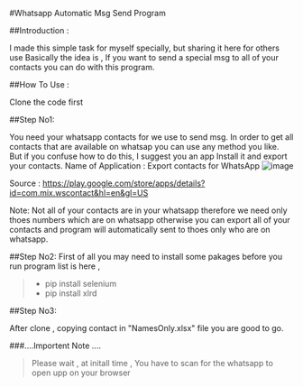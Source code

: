 #Whatsapp Automatic Msg Send Program 

##Introduction : 

I made this simple task for myself specially, but sharing it here for others use
Basically the idea is , If you want to send a special msg to all of your contacts
you can do with this program.


##How To Use :

Clone the code first


##Step No1:

You need your whatsapp contacts for we use to send msg.
In order to get all contacts that are available on whatsap you 
can use any method you like.
But if you confuse how to do this, I suggest you an app
Install it and export your contacts.
Name of Application : Export contacts for WhatsApp
![image](https://user-images.githubusercontent.com/81078376/118043830-51dc0100-b38f-11eb-8bfd-8ff11052d485.png)

Source : https://play.google.com/store/apps/details?id=com.mix.wscontact&hl=en&gl=US

Note: Not all of your contacts are in your whatsapp therefore we need only thoes numbers which are on whatsapp
otherwise you can export all of your contacts and program will automatically sent to thoes only who are on whatsapp.



##Step No2:
First of all you may need to install some pakages before you run program
list is here , 

> - pip install selenium
> - pip install xlrd

##Step No3: 

After clone , copying contact  in "NamesOnly.xlsx" file you are good to go.




###....Importent Note .... 
> Please wait , at initall time , You have to scan for the whatsapp to open upp on your browser
